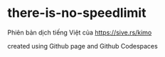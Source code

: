 # there-is-no-speedlimit

Phiên bản dịch tiếng Việt của <https://sive.rs/kimo>

created using Github page and Github Codespaces
